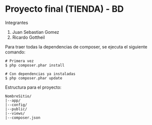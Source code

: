 # Proyecto final (TIENDA) - BD

Integrantes

1. Juan Sebastian Gomez
2. Ricardo Gottheil

Para traer todas la dependencias de composer, se ejecuta el siguiente comando:
```
# Primera vez
$ php composer.phar install 

# Con dependencias ya instaladas
$ php composer.phar update 
```

Estructura para el proyecto:
```
NombreSitio/
|--app/
|--config/
|--public/
|--views/
|--composer.json

```